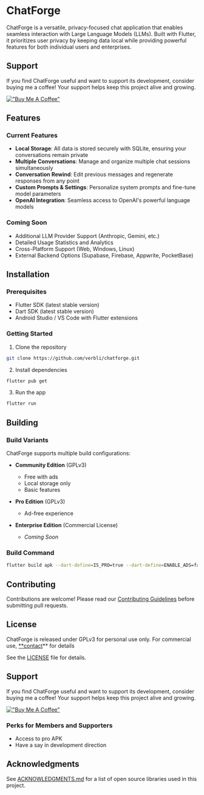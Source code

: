 # ChatForge

ChatForge is a versatile, privacy-focused chat application that enables seamless interaction with Large Language Models (LLMs). Built with Flutter, it prioritizes user privacy by keeping data local while providing powerful features for both individual users and enterprises.

## Support
If you find ChatForge useful and want to support its development, consider buying me a coffee! Your support helps keep this project alive and growing.


[!["Buy Me A Coffee"](https://www.buymeacoffee.com/assets/img/custom_images/yellow_img.png)](https://www.buymeacoffee.com/eshipman)


## Features

### Current Features
- **Local Storage**: All data is stored securely with SQLite, ensuring your conversations remain private
- **Multiple Conversations**: Manage and organize multiple chat sessions simultaneously
- **Conversation Rewind**: Edit previous messages and regenerate responses from any point
- **Custom Prompts & Settings**: Personalize system prompts and fine-tune model parameters
- **OpenAI Integration**: Seamless access to OpenAI's powerful language models

### Coming Soon
- Additional LLM Provider Support (Anthropic, Gemini, etc.)
- Detailed Usage Statistics and Analytics
- Cross-Platform Support (Web, Windows, Linux)
- External Backend Options (Supabase, Firebase, Appwrite, PocketBase)

## Installation

### Prerequisites
- Flutter SDK (latest stable version)
- Dart SDK (latest stable version)
- Android Studio / VS Code with Flutter extensions

### Getting Started
1. Clone the repository
```bash
git clone https://github.com/verbli/chatforge.git
```

2. Install dependencies
```bash
flutter pub get
```

3. Run the app
```bash
flutter run
```

## Building

### Build Variants
ChatForge supports multiple build configurations:

- **Community Edition** (GPLv3)
    - Free with ads
    - Local storage only
    - Basic features

- **Pro Edition** (GPLv3)
    - Ad-free experience

- **Enterprise Edition** (Commercial License)
    - _Coming Soon_

### Build Command
```bash
flutter build apk --dart-define=IS_PRO=true --dart-define=ENABLE_ADS=false
```

## Contributing
Contributions are welcome! Please read our [Contributing Guidelines](CONTRIBUTING.md) before submitting pull requests.

## License
ChatForge is released under GPLv3 for personal use only. For commercial use, [**contact](mailto:info@verbli.org)** for details

See the [LICENSE](LICENSE.md) file for details.

## Support
If you find ChatForge useful and want to support its development, consider buying me a coffee! Your support helps keep this project alive and growing.


[!["Buy Me A Coffee"](https://www.buymeacoffee.com/assets/img/custom_images/yellow_img.png)](https://www.buymeacoffee.com/eshipman)


### Perks for Members and Supporters
- Access to pro APK
- Have a say in development direction

## Acknowledgments
See [ACKNOWLEDGMENTS.md](ACKNOWLEDGMENTS.md) for a list of open source libraries used in this project.
